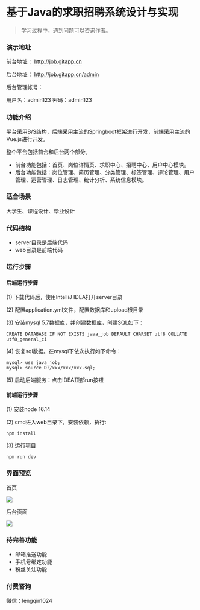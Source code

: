 # 基于Java的求职招聘系统设计与实现

> 学习过程中，遇到问题可以咨询作者。

### 演示地址

前台地址： http://job.gitapp.cn

后台地址： http://job.gitapp.cn/admin

后台管理帐号：

用户名：admin123
密码：admin123

### 功能介绍

平台采用B/S结构，后端采用主流的Springboot框架进行开发，前端采用主流的Vue.js进行开发。

整个平台包括前台和后台两个部分。

- 前台功能包括：首页、岗位详情页、求职中心、招聘中心、用户中心模块。
- 后台功能包括：岗位管理、简历管理、分类管理、标签管理、评论管理、用户管理、运营管理、日志管理、统计分析、系统信息模块。

### 适合场景

大学生、课程设计、毕业设计



### 代码结构

- server目录是后端代码
- web目录是前端代码

### 运行步骤

#### 后端运行步骤

(1) 下载代码后，使用IntelliJ IDEA打开server目录

(2) 配置application.yml文件，配置数据库和upload根目录

(3) 安装mysql 5.7数据库，并创建数据库，创建SQL如下：
```
CREATE DATABASE IF NOT EXISTS java_job DEFAULT CHARSET utf8 COLLATE utf8_general_ci
```
(4) 恢复sql数据。在mysql下依次执行如下命令：

```
mysql> use java_job;
mysql> source D:/xxx/xxx/xxx.sql;
```

(5) 启动后端服务：点击IDEA顶部run按钮


#### 前端运行步骤

(1) 安装node 16.14

(2) cmd进入web目录下，安装依赖，执行:
```
npm install 
```
(3) 运行项目
```
npm run dev
```


### 界面预览

首页

![](https://raw.githubusercontent.com/geeeeeeeek/java_job/master/server/upload/image/a.png)


后台页面

![](https://raw.githubusercontent.com/geeeeeeeek/java_job/master/server/upload/image/b.png)



### 待完善功能

- 邮箱推送功能
- 手机号绑定功能
- 粉丝关注功能

### 付费咨询

微信：lengqin1024

